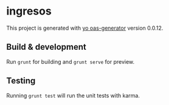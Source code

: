 # ingresos

This project is generated with [yo oas-generator](https://github.com/fabianLeon/oas)
version 0.0.12.

## Build & development

Run `grunt` for building and `grunt serve` for preview.

## Testing

Running `grunt test` will run the unit tests with karma.
